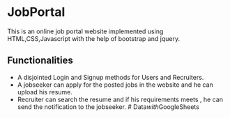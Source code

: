 # JobPortal
 This is an online job portal website implemented using HTML,CSS,Javascript with the help of bootstrap and jquery.

## Functionalities
  * A disjointed Login and Signup methods for Users and Recruiters.
  * A jobseeker can apply for the posted jobs in the website and he can upload his resume.
  * Recruiter can search the resume and if his requirements meets , he can send the notification to the jobseeker.
#   D a t a _ w i t h _ G o o g l e S h e e t s  
 